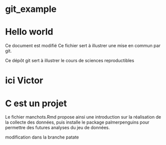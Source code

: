 # git_example

Hello world
=======
Ce document est modifié
Ce fichier sert à illustrer une mise en commun par git.

Ce dépôt git sert à illustrer le cours de sciences reproductibles

ici Victor
=======

C est un projet
=======

Le fichier manchots.Rmd propose ainsi une introduction sur la réalisation de la 
collecte des données, puis installe le package palmerpenguins pour permettre
des futures analyses du jeu de données.


modification dans la branche patate